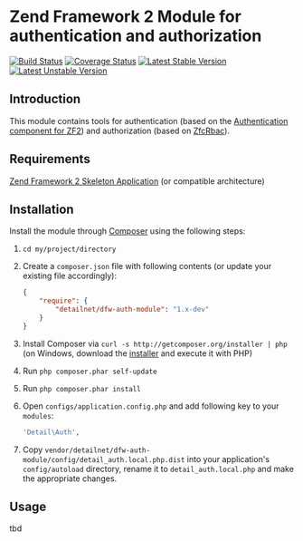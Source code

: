 # Zend Framework 2 Module for authentication and authorization

[![Build Status](https://travis-ci.org/detailnet/dfw-auth-module.svg?branch=master)](https://travis-ci.org/detailnet/dfw-auth-module)
[![Coverage Status](https://img.shields.io/coveralls/detailnet/dfw-auth-module.svg)](https://coveralls.io/r/detailnet/dfw-auth-module)
[![Latest Stable Version](https://poser.pugx.org/detailnet/dfw-auth-module/v/stable.svg)](https://packagist.org/packages/detailnet/dfw-auth-module)
[![Latest Unstable Version](https://poser.pugx.org/detailnet/dfw-auth-module/v/unstable.svg)](https://packagist.org/packages/detailnet/dfw-auth-module)

## Introduction
This module contains tools for authentication (based on the [Authentication component for ZF2](https://github.com/zendframework/zf2/tree/master/library/Zend/Authentication)) and authorization (based on [ZfcRbac](https://github.com/ZF-Commons/zfc-rbac)).

## Requirements
[Zend Framework 2 Skeleton Application](http://www.github.com/zendframework/ZendSkeletonApplication) (or compatible architecture)

## Installation
Install the module through [Composer](http://getcomposer.org/) using the following steps:

  1. `cd my/project/directory`
  
  2. Create a `composer.json` file with following contents (or update your existing file accordingly):

     ```json
     {
         "require": {
             "detailnet/dfw-auth-module": "1.x-dev"
         }
     }
     ```
  3. Install Composer via `curl -s http://getcomposer.org/installer | php` (on Windows, download
     the [installer](http://getcomposer.org/installer) and execute it with PHP)
     
  4. Run `php composer.phar self-update`
     
  5. Run `php composer.phar install`
  
  6. Open `configs/application.config.php` and add following key to your `modules`:

     ```php
     'Detail\Auth',
     ```

  7. Copy `vendor/detailnet/dfw-auth-module/config/detail_auth.local.php.dist` into your application's
     `config/autoload` directory, rename it to `detail_auth.local.php` and make the appropriate changes.

## Usage
tbd
